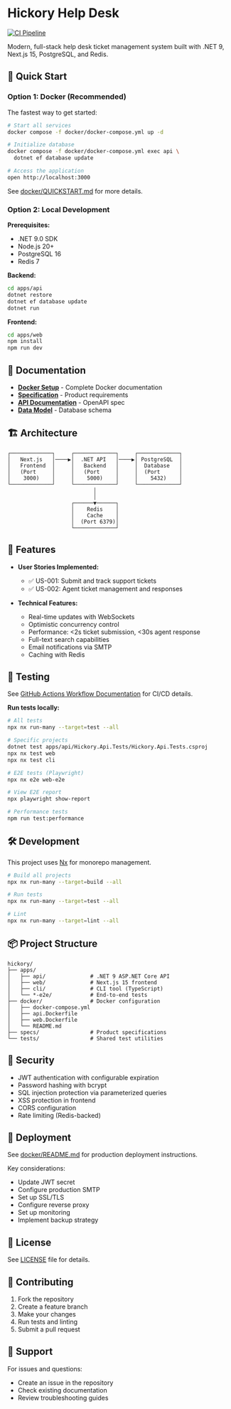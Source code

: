 # Hickory Help Desk

[![CI Pipeline](https://github.com/alexinslc/hickory/workflows/CI%20Pipeline/badge.svg)](https://github.com/alexinslc/hickory/actions/workflows/ci.yml)

Modern, full-stack help desk ticket management system built with .NET 9, Next.js 15, PostgreSQL, and Redis.

## 🚀 Quick Start

### Option 1: Docker (Recommended)

The fastest way to get started:

```bash
# Start all services
docker compose -f docker/docker-compose.yml up -d

# Initialize database
docker compose -f docker/docker-compose.yml exec api \
  dotnet ef database update

# Access the application
open http://localhost:3000
```

See [docker/QUICKSTART.md](docker/QUICKSTART.md) for more details.

### Option 2: Local Development

**Prerequisites:**
- .NET 9.0 SDK
- Node.js 20+
- PostgreSQL 16
- Redis 7

**Backend:**
```bash
cd apps/api
dotnet restore
dotnet ef database update
dotnet run
```

**Frontend:**
```bash
cd apps/web
npm install
npm run dev
```

## 📖 Documentation

- **[Docker Setup](docker/README.md)** - Complete Docker documentation
- **[Specification](specs/001-help-desk-core/spec.md)** - Product requirements
- **[API Documentation](specs/001-help-desk-core/contracts/openapi.yaml)** - OpenAPI spec
- **[Data Model](specs/001-help-desk-core/data-model.md)** - Database schema

## 🏗️ Architecture

```
┌─────────────┐     ┌─────────────┐     ┌─────────────┐
│   Next.js   │────▶│  .NET API   │────▶│ PostgreSQL  │
│   Frontend  │     │   Backend   │     │  Database   │
│   (Port     │     │   (Port     │     │  (Port      │
│    3000)    │     │    5000)    │     │    5432)    │
└─────────────┘     └─────────────┘     └─────────────┘
                           │
                           │
                    ┌──────▼──────┐
                    │    Redis    │
                    │    Cache    │
                    │  (Port 6379)│
                    └─────────────┘
```

## 🎯 Features

- **User Stories Implemented:**
  - ✅ US-001: Submit and track support tickets
  - ✅ US-002: Agent ticket management and responses
  
- **Technical Features:**
  - Real-time updates with WebSockets
  - Optimistic concurrency control
  - Performance: <2s ticket submission, <30s agent response
  - Full-text search capabilities
  - Email notifications via SMTP
  - Caching with Redis

## 🧪 Testing

See [GitHub Actions Workflow Documentation](.github/WORKFLOW.md) for CI/CD details.

**Run tests locally:**
```bash
# All tests
npx nx run-many --target=test --all

# Specific projects
dotnet test apps/api/Hickory.Api.Tests/Hickory.Api.Tests.csproj
npx nx test web
npx nx test cli

# E2E tests (Playwright)
npx nx e2e web-e2e

# View E2E report
npx playwright show-report

# Performance tests
npm run test:performance
```

## 🛠️ Development

This project uses [Nx](https://nx.dev) for monorepo management.

```bash
# Build all projects
npx nx run-many --target=build --all

# Run tests
npx nx run-many --target=test --all

# Lint
npx nx run-many --target=lint --all
```

## 📦 Project Structure

```
hickory/
├── apps/
│   ├── api/              # .NET 9 ASP.NET Core API
│   ├── web/              # Next.js 15 frontend
│   ├── cli/              # CLI tool (TypeScript)
│   └── *-e2e/            # End-to-end tests
├── docker/               # Docker configuration
│   ├── docker-compose.yml
│   ├── api.Dockerfile
│   ├── web.Dockerfile
│   └── README.md
├── specs/                # Product specifications
└── tests/                # Shared test utilities
```

## 🔐 Security

- JWT authentication with configurable expiration
- Password hashing with bcrypt
- SQL injection protection via parameterized queries
- XSS protection in frontend
- CORS configuration
- Rate limiting (Redis-backed)

## 🚢 Deployment

See [docker/README.md](docker/README.md) for production deployment instructions.

Key considerations:
- Update JWT secret
- Configure production SMTP
- Set up SSL/TLS
- Configure reverse proxy
- Set up monitoring
- Implement backup strategy

## 📝 License

See [LICENSE](LICENSE) file for details.

## 🤝 Contributing

1. Fork the repository
2. Create a feature branch
3. Make your changes
4. Run tests and linting
5. Submit a pull request

## 📧 Support

For issues and questions:
- Create an issue in the repository
- Check existing documentation
- Review troubleshooting guides